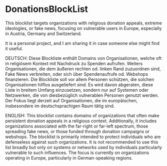 # DonationsBlockList
This blocklist targets organizations with religious donation appeals, extreme ideologies, or fake news, focusing on vulnerable users in Europe, especially in Austria, Germany and Switzerland.

It is a personal project, and I am sharing it in case someone else might find it useful.

DEUTSCH: Diese Blockliste enthält Domains von Organisationen, welche oft in religiösem Kontext mit Nachdruck zu Spenden aufrufen.
Weiters Organisationen, die dem äußeren rechten od. linken Rand zuzuordnen sind, Fake News verbreiten, oder sich über Spendenaufrufe od. Webshops finanzieren.
Die Blockliste soll vor allem Personen schützen, die solchen Organisationen hilflos ausgeliefert sind.
Es wird davon abgeraten, diese Liste in breitem Umfang einzusetzen, sondern nur auf Systemen oder Netzwerken, die von diesbezüglich vulnerablen Personen genutzt werden.
Der Fokus liegt derzeit auf Organisationen, die im europäischen, insbesondere im deutschsprachigen Raum tätig sind.

ENGLISH: This blocklist contains domains of organizations that often make persistent donation appeals in a religious context.
Additionally, it includes organizations associated with the far-right or far-left spectrum, those spreading fake news, or those funded through donation campaigns or webshops.
The blocklist is primarily intended to protect individuals who are defenseless against such organizations.
It is not recommended to use this list broadly but only on systems or networks used by individuals particularly vulnerable to such influences.
The focus is currently on organizations operating in Europe, particularly in German-speaking regions.
